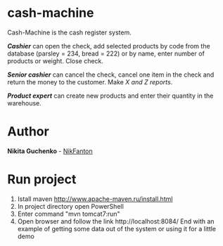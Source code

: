 # cash-machine
Cash-Machine is the cash register system. 

***Cashier*** can open the check, add selected products by code from the database (parsley = 234, bread = 222) or by name, enter number of products or weight. Close check. 

***Senior cashier*** can cancel the check, cancel one item in the check and return the money to the customer.
Make *X and Z reports*.

***Product expert*** can create new products and enter their quantity in the warehouse.

# Author
**Nikita Guchenko** - [NikFanton](https://github.com/NikFanton)

# Run project

1. Istall maven http://www.apache-maven.ru/install.html
2. In project directory open PowerShell
3. Enter command "mvn tomcat7:run"
4. Open browser and follow the link http://localhost:8084/
End with an example of getting some data out of the system or using it for a little demo